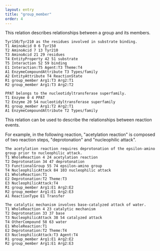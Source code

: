 ```yaml
---
layout: entry
title: "group_member"
order: 4
---
```


This relation describes relationships between a group and its members.

~~~ ann
Tyr150/Tyr210 as the residues involved in substrate binding.
T1 AminoAcid 0 6 Tyr150
T2 AminoAcid 7 13 Tyr210
T3 AminoAcid 21 29 residues
T4 EntityProperty 42 51 substrate
T5 Interaction 52 59 binding
E1 Interaction:T5 Agent:T3 Theme:T4
A1 EnzymeCompoundAttribute T3 Types/family
A2 EntityAttribute T4 ReactionState
R1 group_member Arg1:T3 Arg2:T1
R2 group_member Arg1:T3 Arg2:T2
~~~

~~~ ann
PPAT belongs to the nucleotidyltransferase superfamily.
T1 Enzyme 0 4 PPAT
T2 Enzyme 20 54 nucleotidyltransferase superfamily
R1 group_member Arg1:T2 Arg2:T1
A1 EnzymeCompoundAttribute T2 Types/family
~~~

This relation can be used to describe the relationships between reaction events.

For example, in the following reaction, "acetylation reaction" is composed of two reaction steps, "deprotonation" and "nucleophilic attack".

~~~ ann
The acetylation reaction requires deprotonation of the epsilon-amino group prior to nucleophilic attack.
T1 WholeReaction 4 24 acetylation reaction
T2 Deprotonation 34 47 deprotonation
T3 FunctionalGroup 55 74 epsilon-amino group
T4 NucleophilicAttack 84 103 nucleophilic attack
E1 WholeReaction:T1
E2 Deprotonation:T2 Theme:T3
E3 NucleophilicAttack:T4
R1 group_member Arg1:E1 Arg2:E2
R2 group_member Arg1:E1 Arg2:E3
A1 ReactionType E1 Transfer
~~~
~~~ ann
The catalytic mechanism involves base-catalyzed attack of water.
T1 WholeReaction 4 23 catalytic mechanism
T2 Deprotonation 33 37 base
T3 NucleophilicAttack 38 54 catalyzed attack
T4 OtherCompound 58 63 water
E1 WholeReaction:T1
E2 Deprotonation:T2 Theme:T4
E3 NucleophilicAttack:T3 Agent:T4
R1 group_member Arg1:E1 Arg2:E2
R2 group_member Arg1:E1 Arg2:E3
~~~
